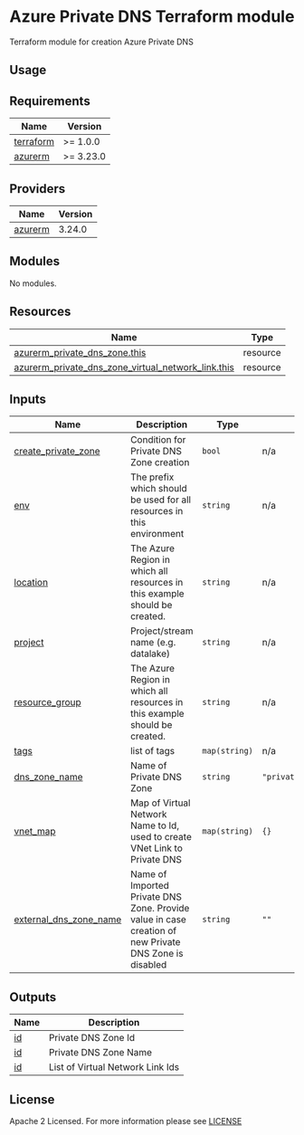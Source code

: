 # Azure Private DNS Terraform module
Terraform module for creation Azure Private DNS

## Usage

<!-- BEGIN_TF_DOCS -->
## Requirements

| Name                                                                      | Version   |
|---------------------------------------------------------------------------|-----------|
| <a name="requirement_terraform"></a> [terraform](#requirement\_terraform) | >= 1.0.0  |
| <a name="requirement_azurerm"></a> [azurerm](#requirement\_azurerm)       | >= 3.23.0 |

## Providers

| Name                                                          | Version |
|---------------------------------------------------------------|---------|
| <a name="provider_azurerm"></a> [azurerm](#provider\_azurerm) | 3.24.0  |

## Modules

No modules.

## Resources

| Name                                                                                                                                                                        | Type     |
|-----------------------------------------------------------------------------------------------------------------------------------------------------------------------------|----------|
| [azurerm_private_dns_zone.this](https://registry.terraform.io/providers/hashicorp/azurerm/latest/docs/resources/private_dns_zone)                                           | resource |
| [azurerm_private_dns_zone_virtual_network_link.this](https://registry.terraform.io/providers/hashicorp/azurerm/latest/docs/resources/private_dns_zone_virtual_network_link) | resource |

## Inputs

| Name                                                                                                       | Description                                                                                           | Type          | Default                             | Required |
|------------------------------------------------------------------------------------------------------------|-------------------------------------------------------------------------------------------------------|---------------|-------------------------------------|:--------:|
| <a name="input_create_private_zone"></a> [create\_private\_zone](#input\_create\_private\_zone)            | Condition for Private DNS Zone creation                                                               | `bool`        | n/a                                 |   yes    |
| <a name="input_env"></a> [env](#input\_env)                                                                | The prefix which should be used for all resources in this environment                                 | `string`      | n/a                                 |   yes    |
| <a name="input_location"></a> [location](#input\_location)                                                 | The Azure Region in which all resources in this example should be created.                            | `string`      | n/a                                 |   yes    |
| <a name="input_project"></a> [project](#input\_project)                                                    | Project/stream name (e.g. datalake)                                                                   | `string`      | n/a                                 |   yes    |
| <a name="input_resource_group"></a> [resource\_group](#input\_resource\_group)                             | The Azure Region in which all resources in this example should be created.                            | `string`      | n/a                                 |   yes    |
| <a name="input_tags"></a> [tags](#input\_tags)                                                             | list of tags                                                                                          | `map(string)` | n/a                                 |   yes    |
| <a name="input_dns_zone_name"></a> [dns\_zone\_name](#input\_dns\_zone\_name)                              | Name of Private DNS Zone                                                                              | `string`      | `"privatelink.azuredatabricks.net"` |    no    |
| <a name="input_vnet_map"></a> [vnet_map](#input\_vnet\_map)                                                | Map of Virtual Network Name to Id, used to create VNet Link to Private DNS                            | `map(string)` | `{}`                                |    no    |
| <a name="input_external_dns_zone_name"></a> [external\_dns\_zone\_name](#input\_external\_dns\_zone\_name) | Name of Imported Private DNS Zone. Provide value in case creation of new Private DNS Zone is disabled | `string`      | `""`                                |    no    |

## Outputs

| Name                                                  | Description                      |
|-------------------------------------------------------|----------------------------------|
| <a name="output_id"></a> [id](#output\_id)            | Private DNS Zone Id              |
| <a name="output_name"></a> [id](#output\_name)        | Private DNS Zone Name            |
| <a name="output_link_id"></a> [id](#output\_link\_id) | List of Virtual Network Link Ids |

<!-- END_TF_DOCS -->

## License

Apache 2 Licensed. For more information please see [LICENSE](https://github.com/data-platform-hq/terraform-azurerm<>/tree/master/LICENSE)

